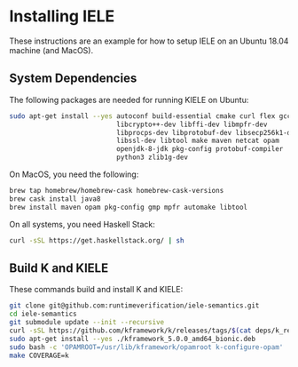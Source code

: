 Installing IELE
===============

These instructions are an example for how to setup IELE on an Ubuntu 18.04 machine (and MacOS).

System Dependencies
-------------------

The following packages are needed for running KIELE on Ubuntu:

```sh
sudo apt-get install --yes autoconf build-essential cmake curl flex gcc   \
                           libcrypto++-dev libffi-dev libmpfr-dev         \
                           libprocps-dev libprotobuf-dev libsecp256k1-dev \
                           libssl-dev libtool make maven netcat opam      \
                           openjdk-8-jdk pkg-config protobuf-compiler     \
                           python3 zlib1g-dev
```

On MacOS, you need the following:

```sh
brew tap homebrew/homebrew-cask homebrew-cask-versions
brew cask install java8
brew install maven opam pkg-config gmp mpfr automake libtool
```

On all systems, you need Haskell Stack:

```sh
curl -sSL https://get.haskellstack.org/ | sh
```

Build K and KIELE
-----------------

These commands build and install K and KIELE:

```sh
git clone git@github.com:runtimeverification/iele-semantics.git
cd iele-semantics
git submodule update --init --recursive
curl -sSL https://github.com/kframework/k/releases/tags/$(cat deps/k_release)/kframework_5.0.0_amd64_bionic.deb
sudo apt-get install --yes ./kframework_5.0.0_amd64_bionic.deb
sudo bash -c 'OPAMROOT=/usr/lib/kframework/opamroot k-configure-opam'
make COVERAGE=k
```
